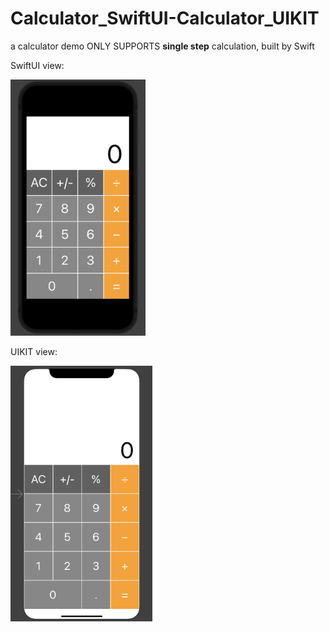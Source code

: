 # Calculator_SwiftUI-Calculator_UIKIT
a calculator demo ONLY SUPPORTS **single step** calculation, built by Swift

SwiftUI view:

<img src="README.assets/%E6%88%AA%E5%B1%8F2022-02-01%20%E4%B8%8B%E5%8D%885.53.42.png" alt="截屏2022-02-01 下午5.53.42" style="zoom:40%;" />

UIKIT view:

<img src="README.assets/%E6%88%AA%E5%B1%8F2022-02-01%20%E4%B8%8B%E5%8D%885.48.21.png" alt="截屏2022-02-01 下午5.48.21" style="zoom:40%;" />
